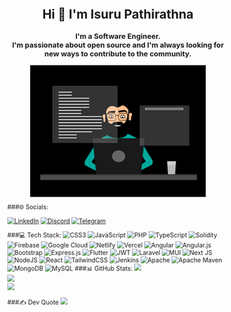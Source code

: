 <h1 align="center">Hi 👋 I'm Isuru Pathirathna</h1>

<h3 align="center">I'm a Software Engineer.<br/> I'm passionate about open source and I'm always looking for new ways to contribute to the community.</h3>

<p align="center">
  <img src="https://github.com/Is116/is116/blob/main/isuru_github.gif" alt="codeing" width="400" style="display: block; margin: 0 auto 10px auto;">
</p>


###🌐 Socials:

[![LinkedIn](https://img.shields.io/badge/LinkedIn-%230077B5.svg?logo=linkedin&logoColor=white)](https://linkedin.com/in/isuru-pathirathna-b3b9a4138)
[![Discord](https://img.shields.io/badge/Discord-%237289DA.svg?logo=discord&logoColor=white)](https://discord.com/isuru_pathirathna)
[![Telegram](https://img.shields.io/badge/Telegram-%230088CC.svg?logo=telegram&logoColor=white)](https://t.me/isuru_pathirathna)

###💻 Tech Stack:
![CSS3](https://img.shields.io/badge/css3-%231572B6.svg?style=for-the-badge&logo=css3&logoColor=white) ![JavaScript](https://img.shields.io/badge/javascript-%23323330.svg?style=for-the-badge&logo=javascript&logoColor=%23F7DF1E) ![PHP](https://img.shields.io/badge/php-%23777BB4.svg?style=for-the-badge&logo=php&logoColor=white) ![TypeScript](https://img.shields.io/badge/typescript-%23007ACC.svg?style=for-the-badge&logo=typescript&logoColor=white) ![Solidity](https://img.shields.io/badge/Solidity-%23363636.svg?style=for-the-badge&logo=solidity&logoColor=white) ![Firebase](https://img.shields.io/badge/firebase-%23039BE5.svg?style=for-the-badge&logo=firebase) ![Google Cloud](https://img.shields.io/badge/Google%20Cloud-%234285F4.svg?style=for-the-badge&logo=google-cloud&logoColor=white) ![Netlify](https://img.shields.io/badge/netlify-%23000000.svg?style=for-the-badge&logo=netlify&logoColor=#00C7B7) ![Vercel](https://img.shields.io/badge/vercel-%23000000.svg?style=for-the-badge&logo=vercel&logoColor=white) ![Angular](https://img.shields.io/badge/angular-%23DD0031.svg?style=for-the-badge&logo=angular&logoColor=white) ![Angular.js](https://img.shields.io/badge/angular.js-%23E23237.svg?style=for-the-badge&logo=angularjs&logoColor=white) ![Bootstrap](https://img.shields.io/badge/bootstrap-%23563D7C.svg?style=for-the-badge&logo=bootstrap&logoColor=white) ![Express.js](https://img.shields.io/badge/express.js-%23404d59.svg?style=for-the-badge&logo=express&logoColor=%2361DAFB) ![Flutter](https://img.shields.io/badge/Flutter-%2302569B.svg?style=for-the-badge&logo=Flutter&logoColor=white) ![JWT](https://img.shields.io/badge/JWT-black?style=for-the-badge&logo=JSON%20web%20tokens) ![Laravel](https://img.shields.io/badge/laravel-%23FF2D20.svg?style=for-the-badge&logo=laravel&logoColor=white) ![MUI](https://img.shields.io/badge/MUI-%230081CB.svg?style=for-the-badge&logo=material-ui&logoColor=white) ![Next JS](https://img.shields.io/badge/Next-black?style=for-the-badge&logo=next.js&logoColor=white) ![NodeJS](https://img.shields.io/badge/node.js-6DA55F?style=for-the-badge&logo=node.js&logoColor=white) ![React](https://img.shields.io/badge/react-%2320232a.svg?style=for-the-badge&logo=react&logoColor=%2361DAFB) ![TailwindCSS](https://img.shields.io/badge/tailwindcss-%2338B2AC.svg?style=for-the-badge&logo=tailwind-css&logoColor=white) ![Jenkins](https://img.shields.io/badge/jenkins-%232C5263.svg?style=for-the-badge&logo=jenkins&logoColor=white) ![Apache](https://img.shields.io/badge/apache-%23D42029.svg?style=for-the-badge&logo=apache&logoColor=white) ![Apache Maven](https://img.shields.io/badge/Apache%20Maven-C71A36?style=for-the-badge&logo=Apache%20Maven&logoColor=white) ![MongoDB](https://img.shields.io/badge/MongoDB-%234ea94b.svg?style=for-the-badge&logo=mongodb&logoColor=white) ![MySQL](https://img.shields.io/badge/mysql-%2300f.svg?style=for-the-badge&logo=mysql&logoColor=white)
###📊 GitHub Stats:
![](https://github-readme-stats.vercel.app/api?username=is116&theme=dark&hide_border=false&include_all_commits=false&count_private=false)<br/>
![](https://github-readme-streak-stats.herokuapp.com/?user=is116&theme=dark&hide_border=false)<br/>
![](https://github-readme-stats.vercel.app/api/top-langs/?username=is116&theme=dark&hide_border=false&include_all_commits=false&count_private=false&layout=compact)

###✍️ Dev Quote</h4>
![](https://quotes-github-readme.vercel.app/api?type=horizontal&theme=radical)
